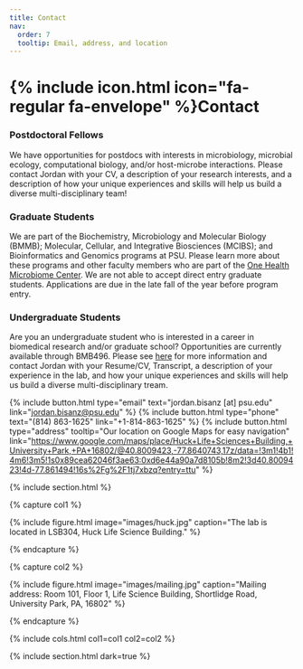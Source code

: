 ```yaml
---
title: Contact
nav:
  order: 7
  tooltip: Email, address, and location
---
```


# {% include icon.html icon="fa-regular fa-envelope" %}Contact

### Postdoctoral Fellows
We have opportunities for postdocs with interests in microbiology, microbial ecology, computational biology, and/or host-microbe interactions. Please contact Jordan with your CV, a description of your research interests, and a description of how your unique experiences and skills will help us build a diverse multi-disciplinary team!

### Graduate Students
We are part of  the Biochemistry, Microbiology and Molecular Biology (BMMB); Molecular, Cellular, and Integrative Biosciences (MCIBS); and Bioinformatics and Genomics programs at PSU. Please learn more about these programs and other faculty members who are part of the [One Health Microbiome Center](https://www.huck.psu.edu/institutes-and-centers/microbiome-center). We are not able to accept direct entry graduate students. Applications are due in the late fall of the year before program entry.

### Undergraduate Students
Are you an undergraduate student who is interested in a career in biomedical research and/or graduate school? Opportunities are currently available through BMB496. Please see [here](https://science.psu.edu/bmb/undergraduate/ResearchOpportunities/BMB496) for more information and contact Jordan with your Resume/CV, Transcript, a description of your experience in the lab, and how your unique experiences and skills will help us build a diverse multi-disciplinary tream.



{%
  include button.html
  type="email"
  text="jordan.bisanz [at] psu.edu"
  link="jordan.bisanz@psu.edu"
%}
{%
  include button.html
  type="phone"
  text="(814) 863-1625"
  link="+1-814-863-1625"
%}
{%
  include button.html
  type="address"
  tooltip="Our location on Google Maps for easy navigation"   
  link="https://www.google.com/maps/place/Huck+Life+Sciences+Building,+University+Park,+PA+16802/@40.8009423,-77.8640743,17z/data=!3m1!4b1!4m6!3m5!1s0x89cea62046f3ae63:0xd6e44a90a7d8105b!8m2!3d40.8009423!4d-77.861494!16s%2Fg%2F1tj7xbzq?entry=ttu"
%}

{% include section.html %}

{% capture col1 %}

{%
  include figure.html
  image="images/huck.jpg"
  caption="The lab is located in LSB304, Huck Life Science Building."
%}

{% endcapture %}

{% capture col2 %}

{%
  include figure.html
  image="images/mailing.jpg"
  caption="Mailing address: Room 101, Floor 1, Life Science Building, Shortlidge Road, University Park, PA, 16802"
%}

{% endcapture %}

{% include cols.html col1=col1 col2=col2 %}

{% include section.html dark=true %}

